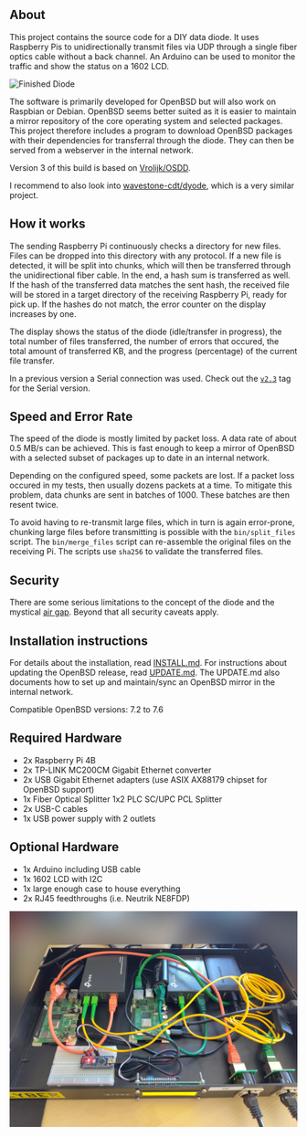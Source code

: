 ## About
This project contains the source code for a DIY data diode. It uses
Raspberry Pis to unidirectionally transmit files via UDP through a
single fiber optics cable without a back channel. An Arduino can be
used to monitor the traffic and show the status on a 1602 LCD.

![Finished Diode](images/case.jpg)

The software is primarily developed for OpenBSD but will also work
on Raspbian or Debian. OpenBSD seems better suited as it is easier
to maintain a mirror repository of the core operating system and
selected packages. This project therefore includes a program to
download OpenBSD packages with their dependencies for transferral
through the diode. They can then be served from a webserver in the
internal network.

Version 3 of this build is based on
[Vrolijk/OSDD](https://github.com/Vrolijk/OSDD).

I recommend to also look into 
[wavestone-cdt/dyode](https://github.com/wavestone-cdt/dyode),
which is a very similar project.

## How it works
The sending Raspberry Pi continuously checks a directory for new files.
Files can be dropped into this directory with any protocol. If a new
file is detected, it will be split into chunks, which will then be
transferred through the unidirectional fiber cable. In the end, a hash
sum is transferred as well. If the hash of the transferred data matches
the sent hash, the received file will be stored in a target directory of
the receiving Raspberry Pi, ready for pick up. If the hashes do not
match, the error counter on the display increases by one.

The display shows the status of the diode (idle/transfer in progress),
the total number of files transferred, the number of errors that
occured, the total amount of transferred KB, and the progress
(percentage) of the current file transfer.

In a previous version a Serial connection was used. Check out the 
[`v2.3`](https://github.com/svenseeberg/data-diode/releases/tag/v2.3)
tag for the Serial version.

## Speed and Error Rate
The speed of the diode is mostly limited by packet loss. A data rate
of about 0.5 MB/s can be achieved. This is fast enough to keep a mirror of
OpenBSD with a selected subset of packages up to date in an internal
network.

Depending on the configured speed, some packets are lost. If a packet loss
occured in my tests, then usually dozens packets at a time. To mitigate
this problem, data chunks are sent in batches of 1000. These batches are
then resent twice.

To avoid having to re-transmit large files, which in turn is again
error-prone, chunking large files before transmitting is
possible with the `bin/split_files` script. The `bin/merge_files` script
can re-assemble the original files on the receiving Pi. The scripts use
`sha256` to validate the transferred files.

## Security
There are some serious limitations to the concept of the diode and the
mystical [air gap](https://cyber.bgu.ac.il/air-gap/). Beyond that all
security caveats apply.

## Installation instructions
For details about the installation, read [INSTALL.md](INSTALL.md). For
instructions about updating the OpenBSD release, read
[UPDATE.md](UPDATE.md). The UPDATE.md also documents how to set up and
maintain/sync an OpenBSD mirror in the internal network.

Compatible OpenBSD versions: 7.2 to 7.6

## Required Hardware
* 2x Raspberry Pi 4B
* 2x TP-LINK MC200CM Gigabit Ethernet converter
* 2x USB Gigabit Ethernet adapters (use ASIX AX88179 chipset for OpenBSD support)
* 1x Fiber Optical Splitter 1x2 PLC SC/UPC PCL Splitter
* 2x USB-C cables
* 1x USB power supply with 2 outlets

## Optional Hardware
* 1x Arduino including USB cable
* 1x 1602 LCD with I2C
* 1x large enough case to house everything
* 2x RJ45 feedthroughs (i.e. Neutrik NE8FDP)

![images/inside](images/inside.jpg)
